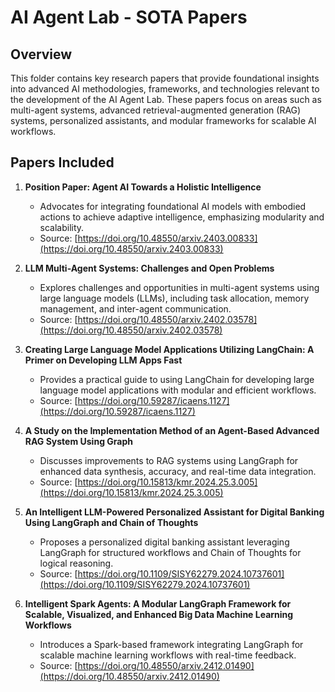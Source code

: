 # AI Agent Lab - SOTA Papers

## Overview
This folder contains key research papers that provide foundational insights into advanced AI methodologies, frameworks, and technologies relevant to the development of the AI Agent Lab. These papers focus on areas such as multi-agent systems, advanced retrieval-augmented generation (RAG) systems, personalized assistants, and modular frameworks for scalable AI workflows.

## Papers Included
1. **Position Paper: Agent AI Towards a Holistic Intelligence**
   - Advocates for integrating foundational AI models with embodied actions to achieve adaptive intelligence, emphasizing modularity and scalability.
   - Source: [https://doi.org/10.48550/arxiv.2403.00833](https://doi.org/10.48550/arxiv.2403.00833)

2. **LLM Multi-Agent Systems: Challenges and Open Problems**
   - Explores challenges and opportunities in multi-agent systems using large language models (LLMs), including task allocation, memory management, and inter-agent communication.
   - Source: [https://doi.org/10.48550/arxiv.2402.03578](https://doi.org/10.48550/arxiv.2402.03578)

3. **Creating Large Language Model Applications Utilizing LangChain: A Primer on Developing LLM Apps Fast**
   - Provides a practical guide to using LangChain for developing large language model applications with modular and efficient workflows.
   - Source: [https://doi.org/10.59287/icaens.1127](https://doi.org/10.59287/icaens.1127)

4. **A Study on the Implementation Method of an Agent-Based Advanced RAG System Using Graph**
   - Discusses improvements to RAG systems using LangGraph for enhanced data synthesis, accuracy, and real-time data integration.
   - Source: [https://doi.org/10.15813/kmr.2024.25.3.005](https://doi.org/10.15813/kmr.2024.25.3.005)

5. **An Intelligent LLM-Powered Personalized Assistant for Digital Banking Using LangGraph and Chain of Thoughts**
   - Proposes a personalized digital banking assistant leveraging LangGraph for structured workflows and Chain of Thoughts for logical reasoning.
   - Source: [https://doi.org/10.1109/SISY62279.2024.10737601](https://doi.org/10.1109/SISY62279.2024.10737601)

6. **Intelligent Spark Agents: A Modular LangGraph Framework for Scalable, Visualized, and Enhanced Big Data Machine Learning Workflows**
   - Introduces a Spark-based framework integrating LangGraph for scalable machine learning workflows with real-time feedback.
   - Source: [https://doi.org/10.48550/arxiv.2412.01490](https://doi.org/10.48550/arxiv.2412.01490)